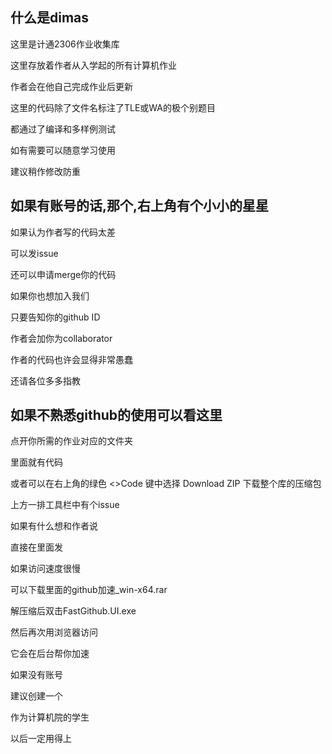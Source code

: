 ## 什么是dimas

 这里是计通2306作业收集库

 这里存放着作者从入学起的所有计算机作业

 作者会在他自己完成作业后更新

 这里的代码除了文件名标注了TLE或WA的极个别题目
 
 都通过了编译和多样例测试

 如有需要可以随意学习使用

 建议稍作修改防重

## 如果有账号的话,那个,右上角有个小小的星星

 如果认为作者写的代码太差

 可以发issue

 还可以申请merge你的代码

 如果你也想加入我们

 只要告知你的github ID

 作者会加你为collaborator

 作者的代码也许会显得非常愚蠢

 还请各位多多指教

## 如果不熟悉github的使用可以看这里

 点开你所需的作业对应的文件夹

 里面就有代码

 或者可以在右上角的绿色 <>Code 键中选择 Download ZIP 下载整个库的压缩包

 上方一排工具栏中有个issue

 如果有什么想和作者说

 直接在里面发

 如果访问速度很慢

 可以下载里面的github加速_win-x64.rar

 解压缩后双击FastGithub.UI.exe

 然后再次用浏览器访问
 
 它会在后台帮你加速

 如果没有账号

 建议创建一个

 作为计算机院的学生
 
 以后一定用得上
